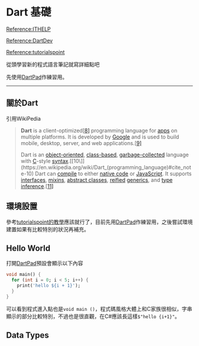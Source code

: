 # Dart 基礎

[Reference:ITHELP](https://ithelp.ithome.com.tw/articles/10215198)

[Reference:DartDev](https://dart.dev/tutorials)

[Reference:tutorialspoint](https://www.tutorialspoint.com/dart_programming/index.htm)

從頭學習新的程式語言筆記就寫詳細點吧

先使用[DartPad](https://dartpad.dev/)作練習用。

---

## 關於Dart

引用WikiPedia

> **Dart** is a client-optimized[[8\]](https://en.wikipedia.org/wiki/Dart_(programming_language)#cite_note-8) programming language for [apps](https://en.wikipedia.org/wiki/Mobile_app) on multiple platforms. It is developed by [Google](https://en.wikipedia.org/wiki/Google) and is used to build mobile, desktop, server, and web applications.[[9\]](https://en.wikipedia.org/wiki/Dart_(programming_language)#cite_note-9)
>
> Dart is an [object-oriented](https://en.wikipedia.org/wiki/Object-oriented_programming), [class-based](https://en.wikipedia.org/wiki/Class-based_programming), [garbage-collected](https://en.wikipedia.org/wiki/Garbage_collection_(computer_science)) language with [C](https://en.wikipedia.org/wiki/C_(programming_language))-style [syntax](https://en.wikipedia.org/wiki/Syntax_(programming_languages)).[[10\]](https://en.wikipedia.org/wiki/Dart_(programming_language)#cite_note-10) Dart can [compile](https://en.wikipedia.org/wiki/Compiler) to either [native code](https://en.wikipedia.org/wiki/Machine_code) or [JavaScript](https://en.wikipedia.org/wiki/JavaScript). It supports [interfaces](https://en.wikipedia.org/wiki/Interface_(object-oriented_programming)), [mixins](https://en.wikipedia.org/wiki/Mixin), [abstract classes](https://en.wikipedia.org/wiki/Abstract_class), [reified](https://en.wikipedia.org/wiki/Reification_(computer_science)) [generics](https://en.wikipedia.org/wiki/Generic_programming), and [type inference](https://en.wikipedia.org/wiki/Type_inference).[[11\]](https://en.wikipedia.org/wiki/Dart_(programming_language)#cite_note-11)



## 環境設置

參考[tutorialspoint的教學](https://www.tutorialspoint.com/dart_programming/dart_programming_environment.htm)應該就行了，目前先用[DartPad](https://dartpad.dev/)作練習用，之後嘗試環境建置如果有比較特別的狀況再補充。



## Hello World

打開[DartPad](https://dartpad.dev/)預設會顯示以下內容

```dart
void main() {
  for (int i = 0; i < 5; i++) {
    print('hello ${i + 1}');
  }
}
```

可以看到程式進入點也是` void main () `，程式碼風格大體上和C家族很相似，字串顯示的部分比較特別，不過也是很直觀，在C#應該長這樣`$"hello {i+1}"`。



## Data Types

